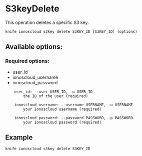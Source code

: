 # S3keyDelete

This operation deletes a specific S3 key.

```text
knife ionoscloud s3key delete S3KEY_ID [S3KEY_ID] (options)
```

## Available options:

### Required options:

* user_id
* ionoscloud_username
* ionoscloud_password

```text
    user_id: --user USER_ID, -u USER_ID
        the ID of the user (required)

    ionoscloud_username: --username USERNAME, -u USERNAME
        your Ionoscloud username (required)

    ionoscloud_password: --password PASSWORD, -p PASSWORD
        your Ionoscloud password (required)

```
## Example

```text
knife ionoscloud s3key delete S3KEY_ID 
```
